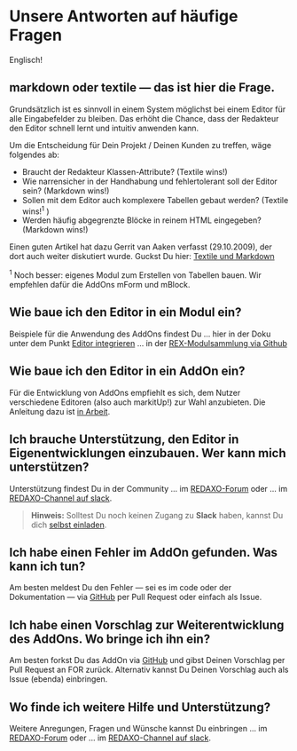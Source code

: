# Unsere Antworten auf häufige Fragen
Englisch!

## markdown oder textile &mdash; das ist hier die Frage.

Grundsätzlich ist es sinnvoll in einem System möglichst bei einem Editor für alle Eingabefelder zu bleiben. Das erhöht die Chance, dass der Redakteur den Editor schnell lernt und intuitiv anwenden kann. 

Um die Entscheidung für Dein Projekt / Deinen Kunden zu treffen, wäge folgendes ab:
* Braucht der Redakteur Klassen-Attribute? (Textile wins!)
* Wie narrensicher in der Handhabung und fehlertolerant soll der Editor sein? (Markdown wins!)
* Sollen mit dem Editor auch komplexere Tabellen gebaut werden? (Textile wins!<sup>1</sup> )
* Werden häufig abgegrenzte Blöcke in reinem HTML eingegeben? (Markdown wins!)

Einen guten Artikel hat dazu Gerrit van Aaken verfasst (29.10.2009), der dort auch weiter diskutiert wurde. Guckst Du hier:
[Textile und Markdown](https://praegnanz.de/weblog/textile-und-markdown)

<sup>1</sup> Noch besser: eigenes Modul zum Erstellen von Tabellen bauen. Wir empfehlen dafür die AddOns mForm und mBlock.

## Wie baue ich den Editor in ein Modul ein?

Beispiele für die Anwendung des AddOns findest Du 
... hier in der Doku unter dem Punkt [Editor integrieren](howto_integration.md)
... in der [REX-Modulsammlung via Github](https://github.com/FriendsOfREDAXO/Modulsammlung)


## Wie baue ich den Editor in ein AddOn ein?

Für die Entwicklung von AddOns empfiehlt es sich, dem Nutzer verschiedene Editoren (also auch markitUp!) zur Wahl anzubieten.
Die Anleitung dazu ist [in Arbeit](https://github.com/FriendsOfREDAXO/tricks/issues/68).


## Ich brauche Unterstützung, den Editor in Eigenentwicklungen einzubauen. Wer kann mich unterstützen?

Unterstützung findest Du in der Community
... im [REDAXO-Forum](http://www.redaxo.org/de/forum/) oder 
... im [REDAXO-Channel auf slack](https://friendsofredaxo.slack.com/).

> **Hinweis:**
> Solltest Du noch keinen Zugang zu **Slack** haben, kannst Du dich [selbst einladen](http://www.redaxo.org/slack/).

## Ich habe einen Fehler im AddOn gefunden. Was kann ich tun?

Am besten meldest Du den Fehler &mdash; sei es im code oder der Dokumentation &mdash; via [GitHub](https://github.com/FriendsOfREDAXO/markitup) per Pull Request oder einfach als Issue.

## Ich habe einen Vorschlag zur Weiterentwicklung des AddOns. Wo bringe ich ihn ein?

Am besten forkst Du das AddOn via [GitHub](https://github.com/FriendsOfREDAXO/markitup) und gibst Deinen Vorschlag per Pull Request an FOR zurück.
Alternativ kannst Du Deinen Vorschlag auch als Issue (ebenda) einbringen.

## Wo finde ich weitere Hilfe und Unterstützung?

Weitere Anregungen, Fragen und Wünsche kannst Du einbringen
... im [REDAXO-Forum](http://www.redaxo.org/de/forum/) oder 
... im [REDAXO-Channel auf slack](https://friendsofredaxo.slack.com/).

